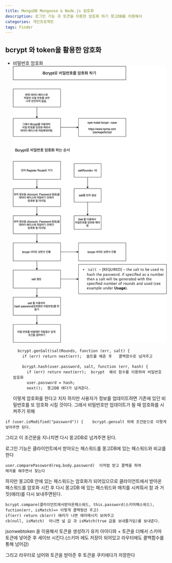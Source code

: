 ```yaml
---
title: MongoDB Mongoose & Node.js 암호화
description: 로그인 기능 과 토큰을 이용한 암호화 하기 몽고DB를 이용해서
categories: 개인프로젝트
tags: Finder
---
```


## bcrypt 와 token을 활용한 암호화

- 비밀번호 암호화
  ![비밀번호 암호화](/photos/Finder-암호화.jpg)

  ```
    bcrypt.genSalt(saltRounds, function (err, salt) {
      if (err) return next(err);  솔트를 해준 후   콜백함수로 넘겨주고

      bcrypt.hash(user.password, salt, function (err, hash) {
        if (err) return next(err);  bcrypt  해쉬 함수를 이용하여 비밀번호 암호화
        user.password = hash;
        next();  몽고DB 에다가 넘겨준다.
  ```

  이렇게 암호화를 한다고 치자 하지만 사용자가 정보를 업데이트하면 기존에 있던 비밀번호를 또 암호화 시킬 것이다. 그래서 비밀번호만 업데이트가 될 때 암호화를 시켜주기 위해

```
if (user.isModified("password")) {    bcrypt.gensalt 위에 조건문으로 이렇게 넣어주면 된다.
```

그리고 이 조건문을 지나치면 다시 몽고DB로 넘겨주면 된다.

로그인 기능은 클라이언트에서 받아오는 패스워드를 몽고DB에 있는 패스워드와 비교를 한다

```
user.comparePassword(req.body.password)  이처럼 받고 콜백을 하여
매치를 해주면서 찾는다
```

하지만 몽고DB 안에 있는 패스워드는 암호화가 되어있으므로 클라이언트에서 받아온 패스워드를 암호화 시킨 후 다시 몽고DB 에 있는 패스워드와 매치를 시켜줘서 참 과 거짓(에러)를 다시 보내주면된다.

```
bcrypt.compare(클라이언트에서받아온패스워드, this.password(스키마패스워드), fuction(err, isMatch)=> 이렇게 콜백펑션 주고)
if(err) return cb(err) 에러가 나면 에러메시지 보여주고
cb(null, isMatch)  아니면 널 값 과 isMatch(true 값을 보내줄거임)를 보내준다.
```

jsonwebtoken 을 이용해서 토큰을 생성하기
유저 아이디와 + 토큰을 더해서 스키마 토큰에 넣어준 후 세이브 시킨다.(스키마 에도 저장이 되어있고 라우터에도 콜백함수를 통해 넘어감)

그리고 라우터로 넘어와 토큰을 받아준 후 토큰을 쿠키에다가 저장한다
